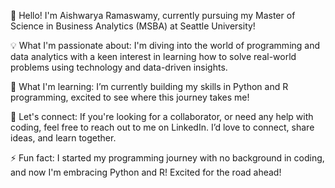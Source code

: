 👋 Hello! I'm Aishwarya Ramaswamy, currently pursuing my Master of Science in Business Analytics (MSBA) at Seattle University!

💡 What I'm passionate about: I'm diving into the world of programming and data analytics with a keen interest in learning how to solve real-world problems using technology and data-driven insights.

🌱 What I'm learning: I’m currently building my skills in Python and R programming, excited to see where this journey takes me!

🤝 Let's connect: If you're looking for a collaborator, or need any help with coding, feel free to reach out to me on LinkedIn. I’d love to connect, share ideas, and learn together.

⚡ Fun fact: I started my programming journey with no background in coding, and now I'm embracing Python and R! Excited for the road ahead!

<!---
aishwaryaranjith20/aishwaryaranjith20 is a ✨ special ✨ repository because its `README.md` (this file) appears on your GitHub profile.
You can click the Preview link to take a look at your changes.
--->
